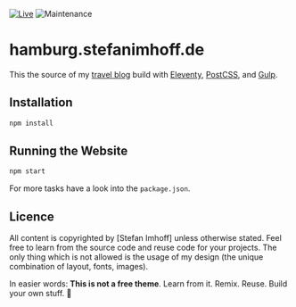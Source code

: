 [![Live](https://img.shields.io/badge/live-hamburg.stefanimhoff.de-green.svg)](https://hamburg.stefanimhoff.de/)
![Maintenance](https://img.shields.io/maintenance/yes/2022.svg)

# hamburg.stefanimhoff.de

This the source of my [travel blog] build with [Eleventy], [PostCSS], and [Gulp].

## Installation

```sh
npm install
```

## Running the Website

```sh
npm start
```

For more tasks have a look into the `package.json`.

## Licence

All content is copyrighted by [Stefan Imhoff] unless otherwise stated. Feel free to learn from the source code and reuse code for your projects. The only thing which is not allowed is the usage of my design (the unique combination of layout, fonts, images).

In easier words: **This is not a free theme**. Learn from it. Remix. Reuse. Build your own stuff. 🤘

[eleventy]: https://www.11ty.dev/
[gulp]: https://gulpjs.com/
[postcss]: https://postcss.org/
[travel blog]: https://hamburg.stefanimhoff.de/
